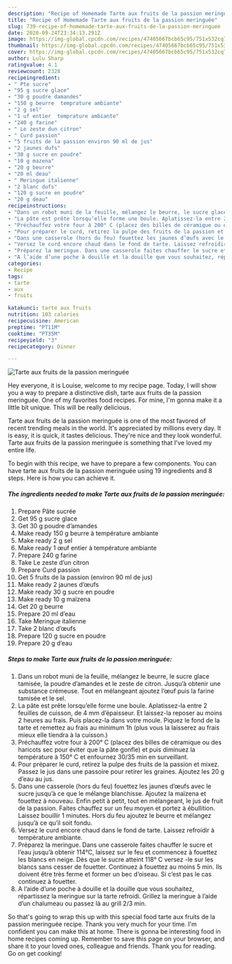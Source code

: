 ```yaml
---
description: "Recipe of Homemade Tarte aux fruits de la passion meringuée"
title: "Recipe of Homemade Tarte aux fruits de la passion meringuée"
slug: 739-recipe-of-homemade-tarte-aux-fruits-de-la-passion-meringuee
date: 2020-09-24T23:34:13.291Z
image: https://img-global.cpcdn.com/recipes/47405667bcb65c95/751x532cq70/tarte-aux-fruits-de-la-passion-meringuee-photo-principale-de-la-recette.jpg
thumbnail: https://img-global.cpcdn.com/recipes/47405667bcb65c95/751x532cq70/tarte-aux-fruits-de-la-passion-meringuee-photo-principale-de-la-recette.jpg
cover: https://img-global.cpcdn.com/recipes/47405667bcb65c95/751x532cq70/tarte-aux-fruits-de-la-passion-meringuee-photo-principale-de-la-recette.jpg
author: Lulu Sharp
ratingvalue: 4.1
reviewcount: 2328
recipeingredient:
- " Pte sucre"
- "95 g sucre glace"
- "30 g poudre damandes"
- "150 g beurre  temprature ambiante"
- "2 g sel"
- "1 uf entier  temprature ambiante"
- "240 g farine"
- " Le zeste dun citron"
- " Curd passion"
- "5 fruits de la passion environ 90 ml de jus"
- "2 jaunes dufs"
- "30 g sucre en poudre"
- "10 g mazena"
- "20 g beurre"
- "20 ml deau"
- " Meringue italienne"
- "2 blanc dufs"
- "120 g sucre en poudre"
- "20 g deau"
recipeinstructions:
- "Dans un robot muni de la feuille, mélangez le beurre, le sucre glace tamisée, la poudre d’amandes et le zeste de citron. Jusqu’à obtenir une substance crémeuse. Tout en mélangeant ajoutez l’œuf puis la farine tamisée et le sel."
- "La pâte est prête lorsqu’elle forme une boule. Aplatissez-la entre 2 feuilles de cuisson, de 4 mm d’épaisseur. Et laissez-la reposer au moins 2 heures au frais. Puis placez-la dans votre moule. Piquez le fond de la tarte et remettez au frais au minimum 1h (plus vous la laisserez au frais mieux elle tiendra à la cuisson.)"
- "Préchauffez votre four à 200° C (placez des billes de céramique ou des haricots sec pour éviter que la pâte gonfle) et puis diminuez la température à 150° C et enfournez 30/35 min en surveillant."
- "Pour préparer le curd, retirez la pulpe des fruits de la passion et mixez. Passez le jus dans une passoire pour retirer les graines. Ajoutez les 20 g d’eau au jus."
- "Dans une casserole (hors du feu) fouettez les jaunes d’œufs avec le sucre jusqu’à ce que le mélange blanchisse. Ajoutez la maïzena et fouettez à nouveau. Enfin petit à petit, tout en mélangeant, le jus de fruit de la passion. Faites chauffez sur un feu moyen et portez à ébullition. Laissez bouillir 1 minutes. Hors du feu ajoutez le beurre et mélangez jusqu’à ce qu’il soit fondu."
- "Versez le curd encore chaud dans le fond de tarte. Laissez refroidir à température ambiante."
- "Préparez la meringue. Dans une casserole faites chauffer le sucre et l’eau jusqu’à obtenir 114°C, laissez sur le feu et commencez à fouettez les blancs en neige. Dès que le sucre atteint 118° C versez -le sur les blancs sans cesser de fouetter. Continuez à fouettez au moins 5 min. Ils doivent être très ferme et former un bec d’oiseau. Si c’est pas le cas continuez à fouetter."
- "A l’aide d’une poche à douille et la douille que vous souhaitez, répartissez la meringue sur la tarte refroidi. Grillez la meringue à l’aide d’un chalumeau ou passez là au grill 2/3 min."
categories:
- Recipe
tags:
- tarte
- aux
- fruits

katakunci: tarte aux fruits 
nutrition: 103 calories
recipecuisine: American
preptime: "PT11M"
cooktime: "PT35M"
recipeyield: "3"
recipecategory: Dinner

---
```



![Tarte aux fruits de la passion meringuée](https://img-global.cpcdn.com/recipes/47405667bcb65c95/751x532cq70/tarte-aux-fruits-de-la-passion-meringuee-photo-principale-de-la-recette.jpg)

Hey everyone, it is Louise, welcome to my recipe page. Today, I will show you a way to prepare a distinctive dish, tarte aux fruits de la passion meringuée. One of my favorites food recipes. For mine, I'm gonna make it a little bit unique. This will be really delicious.

Tarte aux fruits de la passion meringuée is one of the most favored of recent trending meals in the world. It's appreciated by millions every day. It is easy, it is quick, it tastes delicious. They're nice and they look wonderful. Tarte aux fruits de la passion meringuée is something that I've loved my entire life.




To begin with this recipe, we have to prepare a few components. You can have tarte aux fruits de la passion meringuée using 19 ingredients and 8 steps. Here is how you can achieve it.

<!--inarticleads1-->

##### The ingredients needed to make Tarte aux fruits de la passion meringuée:

1. Prepare  Pâte sucrée
1. Get 95 g sucre glace
1. Get 30 g poudre d’amandes
1. Make ready 150 g beurre à température ambiante
1. Make ready 2 g sel
1. Make ready 1 œuf entier à température ambiante
1. Prepare 240 g farine
1. Take  Le zeste d’un citron
1. Prepare  Curd passion
1. Get 5 fruits de la passion (environ 90 ml de jus)
1. Make ready 2 jaunes d’œufs
1. Make ready 30 g sucre en poudre
1. Make ready 10 g maïzena
1. Get 20 g beurre
1. Prepare 20 ml d’eau
1. Take  Meringue italienne
1. Take 2 blanc d’œufs
1. Prepare 120 g sucre en poudre
1. Prepare 20 g d’eau




<!--inarticleads2-->

##### Steps to make Tarte aux fruits de la passion meringuée:

1. Dans un robot muni de la feuille, mélangez le beurre, le sucre glace tamisée, la poudre d’amandes et le zeste de citron. Jusqu’à obtenir une substance crémeuse. Tout en mélangeant ajoutez l’œuf puis la farine tamisée et le sel.
1. La pâte est prête lorsqu’elle forme une boule. Aplatissez-la entre 2 feuilles de cuisson, de 4 mm d’épaisseur. Et laissez-la reposer au moins 2 heures au frais. Puis placez-la dans votre moule. Piquez le fond de la tarte et remettez au frais au minimum 1h (plus vous la laisserez au frais mieux elle tiendra à la cuisson.)
1. Préchauffez votre four à 200° C (placez des billes de céramique ou des haricots sec pour éviter que la pâte gonfle) et puis diminuez la température à 150° C et enfournez 30/35 min en surveillant.
1. Pour préparer le curd, retirez la pulpe des fruits de la passion et mixez. Passez le jus dans une passoire pour retirer les graines. Ajoutez les 20 g d’eau au jus.
1. Dans une casserole (hors du feu) fouettez les jaunes d’œufs avec le sucre jusqu’à ce que le mélange blanchisse. Ajoutez la maïzena et fouettez à nouveau. Enfin petit à petit, tout en mélangeant, le jus de fruit de la passion. Faites chauffez sur un feu moyen et portez à ébullition. Laissez bouillir 1 minutes. Hors du feu ajoutez le beurre et mélangez jusqu’à ce qu’il soit fondu.
1. Versez le curd encore chaud dans le fond de tarte. Laissez refroidir à température ambiante.
1. Préparez la meringue. Dans une casserole faites chauffer le sucre et l’eau jusqu’à obtenir 114°C, laissez sur le feu et commencez à fouettez les blancs en neige. Dès que le sucre atteint 118° C versez -le sur les blancs sans cesser de fouetter. Continuez à fouettez au moins 5 min. Ils doivent être très ferme et former un bec d’oiseau. Si c’est pas le cas continuez à fouetter.
1. A l’aide d’une poche à douille et la douille que vous souhaitez, répartissez la meringue sur la tarte refroidi. Grillez la meringue à l’aide d’un chalumeau ou passez là au grill 2/3 min.




So that's going to wrap this up with this special food tarte aux fruits de la passion meringuée recipe. Thank you very much for your time. I'm confident you can make this at home. There is gonna be interesting food in home recipes coming up. Remember to save this page on your browser, and share it to your loved ones, colleague and friends. Thank you for reading. Go on get cooking!
